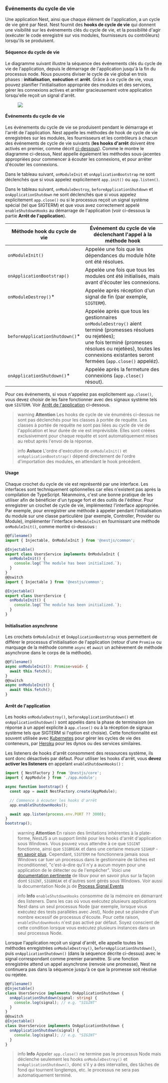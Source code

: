 ### Événements du cycle de vie

Une application Nest, ainsi que chaque élément de l'application, a un cycle de vie géré par Nest. Nest fournit des **hooks de cycle de vie** qui donnent une visibilité sur les événements clés du cycle de vie, et la possibilité d'agir (exécuter le code enregistré sur vos modules, fournisseurs ou contrôleurs) lorsqu'ils se produisent.

#### Séquence du cycle de vie

Le diagramme suivant illustre la séquence des événements clés du cycle de vie de l'application, depuis le démarrage de l'application jusqu'à la fin du processus node. Nous pouvons diviser le cycle de vie global en trois phases : **initialisation**, **exécution** et **arrêt**. Grâce à ce cycle de vie, vous pouvez planifier l'initialisation appropriée des modules et des services, gérer les connexions actives et arrêter gracieusement votre application lorsqu'elle reçoit un signal d'arrêt.

<figure><img class="illustrative-image" src="/assets/lifecycle-events.png" /></figure>

#### Événements du cycle de vie

Les événements du cycle de vie se produisent pendant le démarrage et l'arrêt de l'application. Nest appelle les méthodes de hook de cycle de vie enregistrées sur les modules, les fournisseurs et les contrôleurs à chacun des événements de cycle de vie suivants (**les hooks d'arrêt** doivent être activés en premier, comme décrit [ci-dessous](/fundamentals/lifecycle-events#arrêt-de-lapplication)). Comme le montre le diagramme ci-dessus, Nest appelle également les méthodes sous-jacentes appropriées pour commencer à écouter les connexions, et pour arrêter d'écouter les connexions.

Dans le tableau suivant, `onModuleInit` et `onApplicationBootstrap` ne sont déclenchés que si vous appelez explicitement `app.init()` ou `app.listen()`.

Dans le tableau suivant, `onModuleDestroy`, `beforeApplicationShutdown` et `onApplicationShutdown` ne sont déclenchés que si vous appelez explicitement `app.close()` ou si le processus reçoit un signal système spécial (tel que SIGTERM) et que vous avez correctement appelé `enableShutdownHooks` au démarrage de l'application (voir ci-dessous la partie **Arrêt de l'application**).

| Méthode hook du cycle de vie           | Événement du cycle de vie déclenchant l'appel à la méthode hook                                                                                                                                                                   |
| ------------------------------- | ----------------------------------------------------------------------------------------------------------------------------------------------------------------------------------------------------------------- |
| `onModuleInit()`                | Appelée une fois que les dépendances du module hôte ont été résolues.                                                                                                                                                    |
| `onApplicationBootstrap()`      | Appelée une fois que tous les modules ont été initialisés, mais avant d'écouter les connexions.                                                                                                                              |
| `onModuleDestroy()`\*           | Appelée après réception d'un signal de fin (par exemple, `SIGTERM`).                                                                                                                                            |
| `beforeApplicationShutdown()`\* | Appelée après que tous les gestionnaires `onModuleDestroy()` aient terminé (promesses résolues ou rejetées);<br />une fois terminé (promesses résolues ou rejetées), toutes les connexions existantes seront fermées (`app.close()` appeléz). |
| `onApplicationShutdown()`\*     | Appelée après la fermeture des connexions (`app.close()` résout).                                                                                                                                                          |

Pour ces événements, si vous n'appelez pas explicitement `app.close()`, vous devez choisir de les faire fonctionner avec des signaux système tels que `SIGTERM`. Voir [Arrêt de l'application](fundamentals/lifecycle-events#arrêt-de-lapplication) ci-dessous.

> warning **Attention** Les hooks de cycle de vie énumérés ci-dessus ne sont pas déclenchés pour les classes à portée de requête. Les classes à portée de requête ne sont pas liées au cycle de vie de l'application et leur durée de vie est imprévisible. Elles sont créées exclusivement pour chaque requête et sont automatiquement mises au rebut après l'envoi de la réponse.

> info **Astuce** L'ordre d'exécution de `onModuleInit()` et `onApplicationBootstrap()` dépend directement de l'ordre d'importation des modules, en attendant le hook précédent.

#### Usage

Chaque crochet du cycle de vie est représenté par une interface. Les interfaces sont techniquement optionnelles car elles n'existent pas après la compilation de TypeScript. Néanmoins, c'est une bonne pratique de les utiliser afin de bénéficier d'un typage fort et des outils de l'éditeur. Pour enregistrer un crochet de cycle de vie, implémentez l'interface appropriée. Par exemple, pour enregistrer une méthode à appeler pendant l'initialisation du module sur une classe particulière (par exemple, Controller, Provider ou Module), implémenter l'interface `OnModuleInit` en fournissant une méthode `onModuleInit()`, comme montré ci-dessous :

```typescript
@@filename()
import { Injectable, OnModuleInit } from '@nestjs/common';

@Injectable()
export class UsersService implements OnModuleInit {
  onModuleInit() {
    console.log(`The module has been initialized.`);
  }
}
@@switch
import { Injectable } from '@nestjs/common';

@Injectable()
export class UsersService {
  onModuleInit() {
    console.log(`The module has been initialized.`);
  }
}
```

#### Initialisation asynchrone

Les crochets `OnModuleInit` et `OnApplicationBootstrap` vous permettent de différer le processus d'initialisation de l'application (retour d'une `Promise` ou marquage de la méthode comme `async` et `await` un achèvement de méthode asynchrone dans le corps de la méthode).

```typescript
@@filename()
async onModuleInit(): Promise<void> {
  await this.fetch();
}
@@switch
async onModuleInit() {
  await this.fetch();
}
```

#### Arrêt de l'application

Les hooks `onModuleDestroy()`, `beforeApplicationShutdown()` et `onApplicationShutdown()` sont appelés dans la phase de terminaison (en réponse à un appel explicite à `app.close()` ou à la réception de signaux système tels que SIGTERM si l'option est choisie). Cette fonctionnalité est souvent utilisée avec [Kubernetes](https://kubernetes.io/) pour gérer les cycles de vie des conteneurs, par [Heroku](https://www.heroku.com/) pour les dynos ou des services similaires.

Les listeners de hooks d'arrêt consomment des ressources système, ils sont donc désactivés par défaut. Pour utiliser les hooks d'arrêt, vous **devez activer les listeners** en appelant `enableShutdownHooks()` :

```typescript
import { NestFactory } from '@nestjs/core';
import { AppModule } from './app.module';

async function bootstrap() {
  const app = await NestFactory.create(AppModule);

  // Commence à écouter les hooks d'arrêt
  app.enableShutdownHooks();

  await app.listen(process.env.PORT ?? 3000);
}
bootstrap();
```

> warning **Attention** En raison des limitations inhérentes à la plate-forme, NestJS a un support limité pour les hooks d'arrêt d'application sous Windows. Vous pouvez vous attendre à ce que `SIGINT` fonctionne, ainsi que `SIGBREAK` et dans une certaine mesure `SIGHUP` - [en savoir plus](https://nodejs.org/api/process.html#process_signal_events). Cependant, `SIGTERM` ne fonctionnera jamais sous Windows car tuer un processus dans le gestionnaire de tâches est inconditionnel, "c'est-à-dire qu'il n'y a aucun moyen pour une application de le détecter ou de l'empêcher". Voici une [documentation pertinente](https://docs.libuv.org/en/v1.x/signal.html) de libuv pour en savoir plus sur la façon dont `SIGINT`, `SIGBREAK` et d'autres sont gérés sous Windows. Voir aussi la documentation Node.js de [Process Signal Events](https://nodejs.org/api/process.html#process_signal_events)

> info **Info** `enableShutdownHooks` consomme de la mémoire en démarrant des listeners. Dans les cas où vous exécutez plusieurs applications Nest dans un seul processus Node (par exemple, lorsque vous exécutez des tests parallèles avec Jest), Node peut se plaindre d'un nombre excessif de processus d'écoute. Pour cette raison, `enableShutdownHooks` n'est pas activé par défaut. Soyez conscient de cette condition lorsque vous exécutez plusieurs instances dans un seul processus Node.

Lorsque l'application reçoit un signal d'arrêt, elle appelle toutes les méthodes enregistrées `onModuleDestroy()`, `beforeApplicationShutdown()`, puis `onApplicationShutdown()` (dans la séquence décrite ci-dessus) avec le signal correspondant comme premier paramètre. Si une fonction enregistrée attend un appel asynchrone (renvoie une promesse), Nest ne continuera pas dans la séquence jusqu'à ce que la promesse soit résolue ou rejetée.

```typescript
@@filename()
@Injectable()
class UsersService implements OnApplicationShutdown {
  onApplicationShutdown(signal: string) {
    console.log(signal); // e.g. "SIGINT"
  }
}
@@switch
@Injectable()
class UsersService implements OnApplicationShutdown {
  onApplicationShutdown(signal) {
    console.log(signal); // e.g. "SIGINT"
  }
}
```

> info **Info** Appeler `app.close()` ne termine pas le processus Node mais déclenche seulement les hooks `onModuleDestroy()` et `onApplicationShutdown()`, donc s'il y a des intervalles, des tâches de fond qui tournent longtemps, etc. le processus ne sera pas automatiquement terminé.
